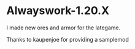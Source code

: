 # Alwayswork-1.20.X
 
I made new ores and armor for the lategame.

Thanks to kaupenjoe for providing a samplemod
